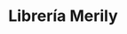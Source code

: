 ---
title: "Librería Merily"
url: /zona-19-ciudad-de-guatemala/libreria-merily/
shop: Schreibwaren
---